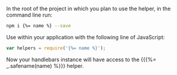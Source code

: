 In the root of the project in which you plan to use the helper, in the command line run:

```bash
npm i {%= name %} --save
```

Use within your application with the following line of JavaScript:

```js
var helpers = require('{%= name %}');
```

Now your handlebars instance will have access to the {{{%= _.safename(name) %}}} helper.

